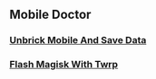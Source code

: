 ## Mobile Doctor 

### [Unbrick Mobile And Save Data](https://github.com/abtalha/Mobile-Fix/blob/main/UnBricK%20%2B%20Mobile%20Data%20Recovery.md)
### [Flash Magisk With Twrp](https://github.com/abtalha/Mobile-Fix/blob/main/Flash%20Magisk%20With%20Twrp.md)
